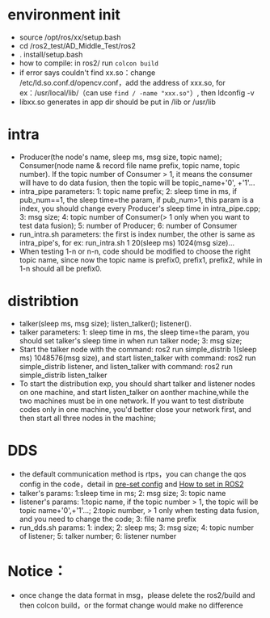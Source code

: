# environment init
- source /opt/ros/xx/setup.bash
- cd /ros2_test/AD_Middle_Test/ros2
- . install/setup.bash
- how to compile: in ros2/ run `colcon build`
- if error says couldn't find xx.so：change /etc/ld.so.conf.d/opencv.conf，add the address of xxx.so, for ex：/usr/local/lib/（can use `find / -name "xxx.so"`）, then ldconfig -v
- libxx.so generates in app dir should be put in /lib or /usr/lib

# intra
- Producer(the node's name, sleep ms, msg size, topic name); Consumer(node name & record file name prefix, topic name, topic number). If the topic number of Consumer > 1, it means the consumer will have to do data fusion, then the topic will be topic_name+'0', +'1'...
- intra_pipe parameters: 1: topic name prefix; 2: sleep time in ms, if pub_num==1, the sleep time=the param, if pub_num>1, this param is a index, you should change every Producer's sleep time in intra_pipe.cpp; 3: msg size; 4: topic number of Consumer(> 1 only when you want to test data fusion); 5: number of Producer; 6: number of Consumer
- run_intra.sh parameters: the first is index number, the other is same as intra_pipe's, for ex: run_intra.sh 1 20(sleep ms) 1024(msg size)...
- When testing 1-n or n-n, code should be modified to choose the right topic name, since now the topic name is prefix0, prefix1, prefix2, while in 1-n should all be prefix0.

# distribtion
- talker(sleep ms, msg size); listen_talker(); listener(). 
- talker parameters: 1: sleep time in ms, the sleep time=the param, you should set talker's sleep time in when run talker node; 3: msg size; 
- Start the talker node with the command: ros2 run simple_distrib 1(sleep ms) 1048576(msg size), and start listen_talker with command: ros2 run simple_distrib listener, and listen_talker with command: ros2 run simple_distrib listen_talker
- To start the distribution exp, you should shart talker and listener nodes on one machine, and start listen_talker on aonther machine,while the two machines must be in one network. If you want to test distribute codes only in one machine, you'd better close your network first, and then start all three nodes in the machine; 

# DDS
- the default communication method is rtps，you can change the qos config in the code，detail in [pre-set config](https://github.com/ros2/rmw/blob/master/rmw/include/rmw/qos_profiles.h) and [How to set in ROS2](https://docs.ros2.org/latest/api/rclcpp/classrclcpp_1_1QoS.html#details)
- talker's params: 1:sleep time in ms; 2: msg size; 3: topic name
- listener's params: 1:topic name, if the topic number > 1, the topic will be topic name+'0',+'1'...; 2:topic number, > 1 only when testing data fusion, and you need to change the code; 3: file name prefix
- run_dds.sh params: 1: index; 2: sleep ms; 3: msg size; 4: topic number of listener; 5: talker number; 6: listener number

# Notice：
- once change the data format in msg，please delete the ros2/build and then colcon build，or the format change would make no difference
